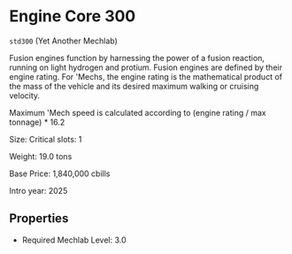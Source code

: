 # Engine Core 300

`std300` (Yet Another Mechlab)

Fusion engines function by harnessing the power of a fusion reaction, running on light hydrogen and protium. Fusion engines are defined by their engine rating. For 'Mechs, the engine rating is the mathematical product of the mass of the vehicle and its desired maximum walking or cruising velocity.

Maximum 'Mech speed is calculated according to (engine rating / max tonnage) * 16.2

Size: Critical slots: 1

Weight: 19.0 tons

Base Price: 1,840,000 cbills

Intro year: 2025

## Properties
* Required Mechlab Level: 3.0 
